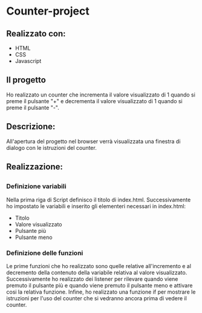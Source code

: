 # Counter-project

<h2>Realizzato con: </h2>
<ul>
<li>HTML
<li>CSS
<li>Javascript
  </ul>

<h2>Il progetto</h2>

<p>Ho realizzato un counter che incrementa il valore visualizzato di 1 quando
si preme il pulsante "+" e decrementa il valore visualizzato di 1 quando si preme
il pulsante "-". </p>

<h2>Descrizione:</h2>

<p>All'apertura del progetto nel browser verrà visualizzata una finestra di dialogo con le istruzioni del counter.</p>

<h2>Realizzazione:<h2>
  <h3>Definizione variabili</h3>
  
 <p> Nella prima riga di Script definisco il titolo di index.html. Successivamente ho impostato le variabili
   e inserito gli elementeri necessari in index.html: </p>
  <ul>
    <li>Titolo
    <li>Valore visualizzato
    <li>Pulsante più
    <li>Pulsante meno
  </ul>
  <h3>Definizione delle funzioni</h3>
  <p>Le prime funzioni che ho realizzato sono quelle relative all'incremento e al decremento della contenuto della variabile relativa al valore visualizzato.
    Successivamente ho realizzato dei listener per rilevare quando viene premuto il pulsante più e quando viene premuto il pulsante meno e attivare cosi la relativa funzione.
    Infine, ho realizzato una funzione if per mostrare le istruzioni per l'uso del counter che si vedranno ancora prima di vedere il counter. <p>
  
  
  
   


